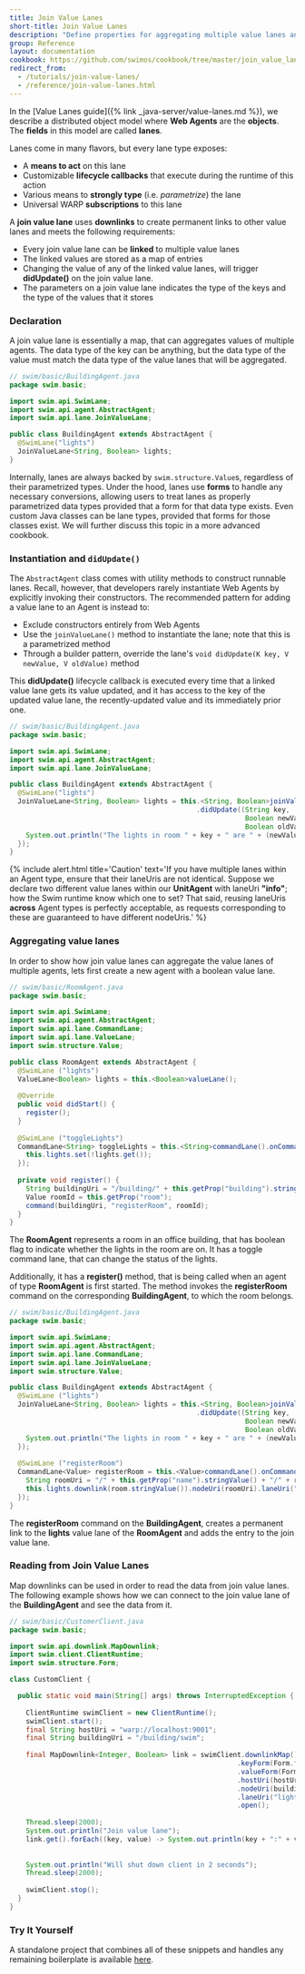 ```yaml
---
title: Join Value Lanes
short-title: Join Value Lanes
description: "Define properties for aggregating multiple value lanes and continuously stream their state changes."
group: Reference
layout: documentation
cookbook: https://github.com/swimos/cookbook/tree/master/join_value_lanes
redirect_from:
  - /tutorials/join-value-lanes/
  - /reference/join-value-lanes.html
---
```


In the [Value Lanes guide]({% link _java-server/value-lanes.md %}), we describe a distributed object model where **Web Agents** are the **objects**. The **fields** in this model are called **lanes**.

Lanes come in many flavors, but every lane type exposes:

- A **means to act** on this lane
- Customizable **lifecycle callbacks** that execute during the runtime of this action
- Various means to **strongly type** (i.e. *parametrize*) the lane
- Universal WARP **subscriptions** to this lane

A **join value lane** uses **downlinks** to create permanent links to other value lanes and meets the following requirements:

- Every join value lane can be **linked** to multiple value lanes
- The linked values are stored as a map of entries
- Changing the value of any of the linked value lanes, will trigger **didUpdate()** on the join value lane.
- The parameters on a join value lane indicates the type of the keys and the type of the values that it stores

### Declaration

A join value lane is essentially a map, that can aggregates values of multiple agents. The data type of the key can be anything, but the data type of the value must match the data type of the value lanes that will be aggregated.

```java
// swim/basic/BuildingAgent.java
package swim.basic;

import swim.api.SwimLane;
import swim.api.agent.AbstractAgent;
import swim.api.lane.JoinValueLane;

public class BuildingAgent extends AbstractAgent {
  @SwimLane("lights")
  JoinValueLane<String, Boolean> lights;
}
```

Internally, lanes are always backed by `swim.structure.Value`s, regardless of their parametrized types. Under the hood, lanes use **forms** to handle any necessary conversions, allowing users to treat lanes as properly parametrized data types provided that a form for that data type exists. Even custom Java classes can be lane types, provided that forms for those classes exist. We will further discuss this topic in a more advanced cookbook.

<!-- Further reading: <a href="/reference/universal-addressability">Universal Addressability</a>, <a href="/reference/structures">Structures</a>
-->

### Instantiation and `didUpdate()`

The `AbstractAgent` class comes with utility methods to construct runnable lanes. Recall, however, that developers rarely instantiate Web Agents by explicitly invoking their constructors. The recommended pattern for adding a value lane to an Agent is instead to:

- Exclude constructors entirely from Web Agents
- Use the `joinValueLane()` method to instantiate the lane; note that this is a parametrized method
- Through a builder pattern, override the lane's `void didUpdate(K key, V newValue, V oldValue)` method

This **didUpdate()** lifecycle callback is executed every time that a linked value lane gets its value updated, and it has access to the key of the updated value lane, the recently-updated value and its immediately prior one.

```java
// swim/basic/BuildingAgent.java
package swim.basic;

import swim.api.SwimLane;
import swim.api.agent.AbstractAgent;
import swim.api.lane.JoinValueLane;

public class BuildingAgent extends AbstractAgent {
  @SwimLane("lights")
  JoinValueLane<String, Boolean> lights = this.<String, Boolean>joinValueLane()
                                              .didUpdate((String key,
                                                          Boolean newValue,
                                                          Boolean oldValue) -> {
    System.out.println("The lights in room " + key + " are " + (newValue ? "off." : "on."));
  });
}
```

{% include alert.html title='Caution' text='If you have multiple lanes within an Agent type, ensure that their laneUris are not identical. Suppose we declare two different value lanes within our <strong>UnitAgent</strong> with laneUri <strong>"info"</strong>; how the Swim runtime know which one to set? That said, reusing laneUris <strong>across</strong> Agent types is perfectly acceptable, as requests corresponding to these are guaranteed to have different nodeUris.' %}

### Aggregating value lanes

In order to show how join value lanes can aggregate the value lanes of multiple agents, lets first create a new agent with a boolean value lane.

```java
// swim/basic/RoomAgent.java
package swim.basic;

import swim.api.SwimLane;
import swim.api.agent.AbstractAgent;
import swim.api.lane.CommandLane;
import swim.api.lane.ValueLane;
import swim.structure.Value;

public class RoomAgent extends AbstractAgent {
  @SwimLane ("lights")
  ValueLane<Boolean> lights = this.<Boolean>valueLane();
  
  @Override
  public void didStart() {
    register();
  }
  
  @SwimLane ("toggleLights")
  CommandLane<String> toggleLights = this.<String>commandLane().onCommand(msg -> {
    this.lights.set(!lights.get());
  });
  
  private void register() {
    String buildingUri = "/building/" + this.getProp("building").stringValue();
    Value roomId = this.getProp("room");
    command(buildingUri, "registerRoom", roomId);
  }
}
```

The **RoomAgent** represents a room in an office building, that has boolean flag to indicate whether the lights in the room are on. It has a toggle command lane, that can change the status of the lights.

Additionally, it has a **register()** method, that is being called when an agent of type **RoomAgent** is first started. The method invokes the **registerRoom** command on the corresponding **BuildingAgent**, to which the room belongs.

```java
// swim/basic/BuildingAgent.java
package swim.basic;

import swim.api.SwimLane;
import swim.api.agent.AbstractAgent;
import swim.api.lane.CommandLane;
import swim.api.lane.JoinValueLane;
import swim.structure.Value;

public class BuildingAgent extends AbstractAgent {
  @SwimLane ("lights")
  JoinValueLane<String, Boolean> lights = this.<String, Boolean>joinValueLane()
                                              .didUpdate((String key,
                                                          Boolean newValue,
                                                          Boolean oldValue) -> {
    System.out.println("The lights in room " + key + " are " + (newValue ? "off." : "on."));
  });
  
  @SwimLane ("registerRoom")
  CommandLane<Value> registerRoom = this.<Value>commandLane().onCommand(room -> {
    String roomUri = "/" + this.getProp("name").stringValue() + "/" + room.stringValue();
    this.lights.downlink(room.stringValue()).nodeUri(roomUri).laneUri("lights").open();
  });
}
```

The **registerRoom** command on the **BuildingAgent**, creates a permanent link to the **lights** value lane of the **RoomAgent** and adds the entry to the join value lane.

### Reading from Join Value Lanes

Map downlinks can be used in order to read the data from join value lanes. The following example shows how we can connect to the join value lane of the **BuildingAgent** and see the data from it.

```java
// swim/basic/CustomerClient.java
package swim.basic;

import swim.api.downlink.MapDownlink;
import swim.client.ClientRuntime;
import swim.structure.Form;

class CustomClient {

  public static void main(String[] args) throws InterruptedException {
    
    ClientRuntime swimClient = new ClientRuntime();
    swimClient.start();
    final String hostUri = "warp://localhost:9001";
    final String buildingUri = "/building/swim";
  
    final MapDownlink<Integer, Boolean> link = swimClient.downlinkMap()
                                                        .keyForm(Form.forInteger())
                                                        .valueForm(Form.forBoolean())
                                                        .hostUri(hostUri)
                                                        .nodeUri(buildingUri)
                                                        .laneUri("lights")
                                                        .open();
    
    Thread.sleep(2000);
    System.out.println("Join value lane");
    link.get().forEach((key, value) -> System.out.println(key + ":" + value));
  
  
    System.out.println("Will shut down client in 2 seconds");
    Thread.sleep(2000);
    
    swimClient.stop();
  }
}
```
      
### Try It Yourself

A standalone project that combines all of these snippets and handles any remaining boilerplate is available [here](https://github.com/swimos/cookbook/tree/master/join_map_lanes).

